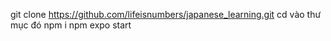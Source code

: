 git clone https://github.com/lifeisnumbers/japanese_learning.git
cd vào thư mục đó 
npm i 
npm expo start 
